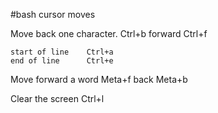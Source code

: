 #bash cursor moves

Move back one character. Ctrl+b
     forward	         Ctrl+f

	start of line    Ctrl+a
	end of line      Ctrl+e
Move forward a word      Meta+f
     back                Meta+b

Clear the screen         Ctrl+l		
